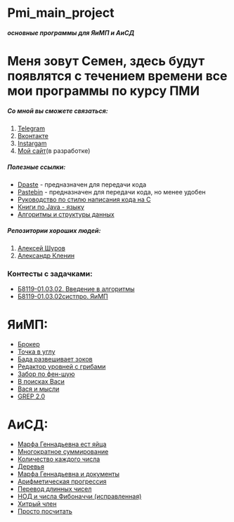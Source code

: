 Pmi_main_project
=====================
###### ***основные программы для ЯиМП и АиСД***

# Меня зовут Семен, здесь будут появлятся с течением времени все мои программы по курсу ПМИ
##### Со мной вы сможете связаться:
1. [Telegram](https://tgmsg.ru/princepepper)
2. [Вконтакте](https://vk.com/princepepper)
3. [Instargam](https://www.instagram.com/prince_pepper_official/?hl=ru)
4. [Мой сайт](http://www.ppts.website/)(в разработке)

##### Полезные ссылки:
* [Dpaste](https://dpaste.de/) - предназначен для передачи кода
* [Pastebin](https://pastebin.com/) - предназначен для передачи кода, но менее удобен
* [Руководство по стилю написания кода на С](https://cs50.readthedocs.io/style/c/)
* [Книги по Java - языку](https://vk.com/proglib?w=wall-54530371_269329)
* [Алгоритмы и структуры данных](https://mathmachine.github.io/wiki/algorithms.html)
##### Репозитории хороших  людей:
1. [Алексей Шуров](https://github.com/alexiskhb)
2. [Александр Кленин](https://github.com/klenin)

### Контесты с задачками:
* [Б8119-01.03.02. Введение в алгоритмы](https://imcs.dvfu.ru/cats/main.pl?f=problems;cid=2628601;sid=PWKPnrQeENsnu1DJS8fO0etMRXbgu8)
* [Б8119-01.03.02систпро. ЯиМП](https://imcs.dvfu.ru/cats/main.pl?f=problems;cid=2626592;sid=PWKPnrQeENsnu1DJS8fO0etMRXbgu8)
# ЯиМП:
* [Брокер](https://github.com/PrincePepper/pmi_main_project/blob/master/LiMP/broker.c)
* [Точка в углу](https://github.com/PrincePepper/pmi_main_project/blob/master/LiMP/point_the_corner.c)
* [Бада развешивает зоков](https://github.com/PrincePepper/pmi_main_project/blob/master/LiMP/bada.c)
* [Редактор уровней с грибами](https://github.com/PrincePepper/pmi_main_project/blob/master/LiMP/mushroom_editor.c)
* [Забор по фен-шую](https://github.com/PrincePepper/pmi_main_project/blob/master/LiMP/fence.c)
* [В поисках Васи](https://github.com/PrincePepper/pmi_main_project/blob/master/LiMP/%20finding_vasya.c)
* [Вася и мысли](https://github.com/PrincePepper/pmi_main_project/blob/master/LiMP/ideas.c)
* [GREP 2.0](https://github.com/PrincePepper/pmi_main_project/blob/master/LiMP/GREP.c)
# АиСД:

* [Марфа Геннадьевна ест яйца](https://github.com/PrincePepper/pmi_main_project/blob/master/algoritm/eggs.c)
* [Многократное суммирование](https://github.com/PrincePepper/pmi_main_project/blob/master/algoritm/summa.c)
* [Количество каждого числа](https://github.com/PrincePepper/pmi_main_project/blob/master/algoritm/povtor.c)
* [Деревья](https://github.com/PrincePepper/pmi_main_project/blob/master/algoritm/tree.c)
* [Марфа Геннадьевна и документы](https://github.com/PrincePepper/pmi_main_project/blob/master/algoritm/documents.c)
* [Арифметическая прогрессия](https://github.com/PrincePepper/pmi_main_project/blob/master/algoritm/progressia.c)
* [Перевод длинных чисел](https://github.com/PrincePepper/pmi_main_project/blob/master/algoritm/)
* [НОД и числа Фибоначчи (исправленная)](https://github.com/PrincePepper/pmi_main_project/blob/master/algoritm/HOD.c)
* [Хитрый член](https://github.com/PrincePepper/pmi_main_project/blob/master/algoritm/Tricky_number.c)
* [Просто посчитать](https://github.com/PrincePepper/pmi_main_project/blob/master/algoritm/prosto_podchet.c)

